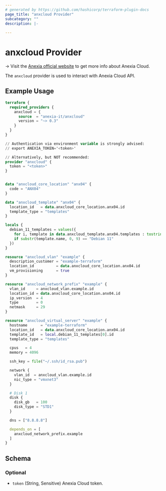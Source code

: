 ```yaml
---
# generated by https://github.com/hashicorp/terraform-plugin-docs
page_title: "anxcloud Provider"
subcategory: ""
description: |-
  
---
```


# anxcloud Provider


-> Visit the [Anexia official website](https://anexia.com/en/) to get more info about Anexia Cloud.

The `anxcloud` provider is used to interact with Anexia Cloud API.


## Example Usage

```terraform
terraform {
  required_providers {
    anxcloud = {
      source  = "anexia-it/anxcloud"
      version = "~> 0.3"
    }
  }
}

// Authentication via environment variable is strongly advised:
// export ANEXIA_TOKEN='<token>'

// Alternatively, but NOT recommended:
provider "anxcloud" {
  token = "<token>"
}


data "anxcloud_core_location" "anx04" {
  code = "ANX04"
}

data "anxcloud_template" "anx04" {
  location_id   = data.anxcloud_core_location.anx04.id
  template_type = "templates"
}

locals {
  debian_11_templates = values({
    for i, template in data.anxcloud_template.anx04.templates : tostring(i) => template
    if substr(template.name, 0, 9) == "Debian 11"
  })
}

resource "anxcloud_vlan" "example" {
  description_customer = "example-terraform"
  location_id          = data.anxcloud_core_location.anx04.id
  vm_provisioning      = true
}

resource "anxcloud_network_prefix" "example" {
  vlan_id     = anxcloud_vlan.example.id
  location_id = data.anxcloud_core_location.anx04.id
  ip_version  = 4
  type        = 0
  netmask     = 29
}

resource "anxcloud_virtual_server" "example" {
  hostname      = "example-terraform"
  location_id   = data.anxcloud_core_location.anx04.id
  template_id   = local.debian_11_templates[0].id
  template_type = "templates"

  cpus   = 4
  memory = 4096

  ssh_key = file("~/.ssh/id_rsa.pub")

  network {
    vlan_id  = anxcloud_vlan.example.id
    nic_type = "vmxnet3"
  }

  # Disk 1
  disk {
    disk_gb   = 100
    disk_type = "STD1"
  }

  dns = ["8.8.8.8"]

  depends_on = [
    anxcloud_network_prefix.example
  ]
}
```

<!-- schema generated by tfplugindocs -->
## Schema

### Optional

- `token` (String, Sensitive) Anexia Cloud token.
